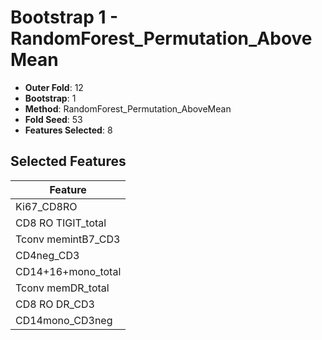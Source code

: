 # Bootstrap 1 - RandomForest_Permutation_AboveMean

- **Outer Fold**: 12
- **Bootstrap**: 1
- **Method**: RandomForest_Permutation_AboveMean
- **Fold Seed**: 53
- **Features Selected**: 8

## Selected Features

| Feature |
|---------|
| Ki67_CD8RO |
| CD8 RO TIGIT_total |
| Tconv memintB7_CD3 |
| CD4neg_CD3 |
| CD14+16+mono_total |
| Tconv memDR_total |
| CD8 RO DR_CD3 |
| CD14mono_CD3neg |
